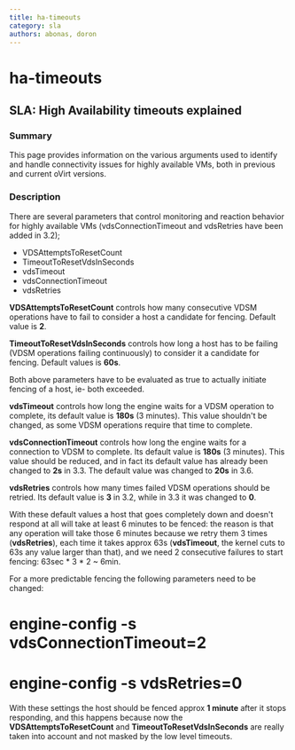 ```yaml
---
title: ha-timeouts
category: sla
authors: abonas, doron
---
```


# ha-timeouts

## SLA: High Availability timeouts explained

### Summary

This page provides information on the various arguments used to identify and
handle connectivity issues for highly available VMs, both in previous and current oVirt versions.

### Description

There are several parameters that control monitoring and reaction behavior for
highly available VMs (vdsConnectionTimeout and vdsRetries have been added in 3.2);

*   VDSAttemptsToResetCount
*   TimeoutToResetVdsInSeconds
*   vdsTimeout
*   vdsConnectionTimeout
*   vdsRetries

**VDSAttemptsToResetCount** controls how many consecutive VDSM operations
have to fail to consider a host a candidate for fencing. Default value is **2**.

**TimeoutToResetVdsInSeconds** controls how long a host has to be failing
(VDSM operations failing continuously) to consider it a candidate for fencing. 
Default values is **60s**.

Both above parameters have to be evaluated as true to actually initiate fencing of a host,
ie- both exceeded.

**vdsTimeout** controls how long the engine waits for a VDSM operation to
complete, its default value is **180s** (3 minutes). This value shouldn't be
changed, as some VDSM operations require that time to complete.

**vdsConnectionTimeout** controls how long the engine waits for a connection
to VDSM to complete. Its default value is **180s** (3 minutes). This value should be
reduced, and in fact its default value has already been changed to **2s** in 3.3.
The default value was changed to **20s** in 3.6.

**vdsRetries** controls how many times failed VDSM operations should be
retried. Its default value is **3** in 3.2, while in 3.3 it was changed to **0**.

With these default values a host that goes completely down and doesn't respond
at all will take at least 6 minutes to be fenced: the reason is that any operation will
take those 6 minutes because we retry them 3 times (**vdsRetries**), each time it
takes approx 63s (**vdsTimeout**, the kernel cuts to 63s any value larger than that),
and we need 2 consecutive failures to start fencing: 63sec \* 3 \* 2 ~ 6min.

For a more predictable fencing the following parameters need to be changed:
 # engine-config -s vdsConnectionTimeout=2 
 # engine-config -s vdsRetries=0

With these settings the host should be fenced approx **1 minute** after it stops responding,
and this happens because now the **VDSAttemptsToResetCount** and **TimeoutToResetVdsInSeconds**
are really taken into account and not masked by the low level timeouts.

